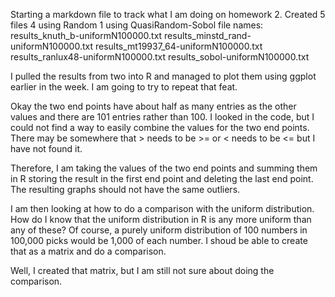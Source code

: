 Starting a markdown file to track what I am doing on homework 2.
Created 5 files
4 using Random 
1 using QuasiRandom-Sobol
file names:
	results_knuth_b-uniformN100000.txt
    results_minstd_rand-uniformN100000.txt
    results_mt19937_64-uniformN100000.txt
    results_ranlux48-uniformN100000.txt
    results_sobol-uniformN100000.txt

I pulled the results from two into R and managed to plot them using ggplot earlier in the week.  I am going to try to repeat that feat.

Okay the two end points have about half as many entries as the other values and there are 101 entries rather than 100.  I looked in the code, but I could not find a way to easily combine the values for the two end points.  There may be somewhere that > needs to be >= or < needs to be <= but I have not found it.

Therefore, I am taking the values of the two end points and summing them in R storing the result in the first end point and deleting the last end point.  The resulting graphs should not have the same outliers.

I am then looking at how to do a comparison with the uniform distribution.  How do I know that the uniform distribution in R is any more uniform than any of these?  Of course, a purely uniform distribution of 100 numbers in 100,000 picks would be 1,000 of each number.  I shoud be able to create that as a matrix and do a comparison.

Well, I created that matrix, but I am still not sure about doing the comparison.

